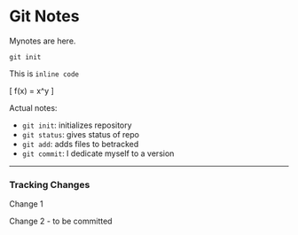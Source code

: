 # Git Notes

Mynotes are here.

```
git init
```

This is ```inline code```

\[ f(x) = x^y  \]

Actual notes:

* `git init`: initializes repository
* `git status`: gives status of repo
* `git add`: adds files to betracked
* `git commit`: I dedicate myself to a version

---

### Tracking Changes


Change 1

Change 2 - to be committed